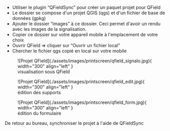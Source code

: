 


* Utiliser le plugin “QFieldSync” pour créer un paquet projet pour QField
* Le dossier se compose d'un projet QGIS (qgs) et d'un fichier de base de données (gpkg)
* Ajouter le dossier “images” à ce dossier. Ceci permet d'avoir un rendu avec les images de la signalisation.
* Copier ce dossier sur votre appareil mobile à l'emplacement de votre choix
* Ouvrir QField ⇒ cliquer sur “Ouvrir un fichier local”
* Chercher le fichier qgs copié en local sur votre mobile


<figure markdown>
  ![Projet QField](./assets/images/printscreen/qfield_signalo.jpg){ width="300" align="left" }
  <figcaption>visualisation sous QField</figcaption>
</figure>
<figure markdown>
  ![Projet QField](./assets/images/printscreen/qfield_edit.jpg){ width="300" align="left" }
  <figcaption>édition des supports</figcaption>
</figure>
<figure markdown>
  ![Projet QField](./assets/images/printscreen/qfield_form.jpg){ width="300" align="left" }
  <figcaption>édition du formulaire</figcaption>
</figure>

De retour au bureau, synchroniser le projet à l'aide de QFieldSync